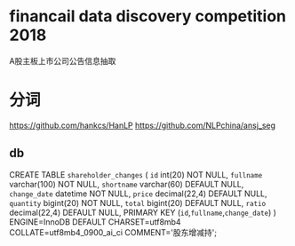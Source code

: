 # financail data discovery competition 2018
A股主板上市公司公告信息抽取

# 分词
https://github.com/hankcs/HanLP
https://github.com/NLPchina/ansj_seg

## db

CREATE TABLE `shareholder_changes` (
  `id` int(20) NOT NULL,
  `fullname` varchar(100) NOT NULL,
  `shortname` varchar(60) DEFAULT NULL,
  `change_date` datetime NOT NULL,
  `price` decimal(22,4) DEFAULT NULL,
  `quantity` bigint(20) NOT NULL,
  `total` bigint(20) DEFAULT NULL,
  `ratio` decimal(22,4) DEFAULT NULL,
  PRIMARY KEY (`id`,`fullname`,`change_date`)
) ENGINE=InnoDB DEFAULT CHARSET=utf8mb4 COLLATE=utf8mb4_0900_ai_ci COMMENT='股东增减持';
